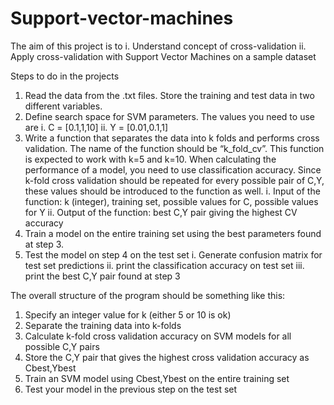 # Support-vector-machines

The aim of this project is to
  i. Understand concept of cross-validation
  ii. Apply cross-validation with Support Vector Machines on a sample dataset
  
Steps to do in the projects
  1. Read the data from the .txt files. Store the training and test data in two different
  variables.
  2. Define search space for SVM parameters. The values you need to use are
    i. C = [0.1,1,10]
    ii. Y = [0.01,0.1,1]
  3. Write a function that separates the data into k folds and performs cross validation. The
  name of the function should be “k_fold_cv”. This function is expected to work with k=5
  and k=10. When calculating the performance of a model, you need to use classification
  accuracy. Since k-fold cross validation should be repeated for every possible pair of C,Y, these values should be introduced to the function as well.
    i. Input of the function: k (integer), training set, possible values for C, possible
    values for Y
    ii. Output of the function: best C,Y pair giving the highest CV accuracy
  4. Train a model on the entire training set using the best parameters found at step 3.
  5. Test the model on step 4 on the test set
    i. Generate confusion matrix for test set predictions
    ii. print the classification accuracy on test set
    iii. print the best C,Y pair found at step 3
    
    
The overall structure of the program should be something like this:
  1. Specify an integer value for k (either 5 or 10 is ok)
  2. Separate the training data into k-folds
  3. Calculate k-fold cross validation accuracy on SVM models for all possible C,Y
  pairs
  4. Store the C,Y pair that gives the highest cross validation accuracy as Cbest,Ybest
  5. Train an SVM model using Cbest,Ybest on the entire training set
  6. Test your model in the previous step on the test set
